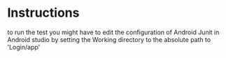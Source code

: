 # Instructions
to run the test you might have to edit the configuration of Android Junit in Android studio by setting the Working directory to the absolute path to 'Login/app'